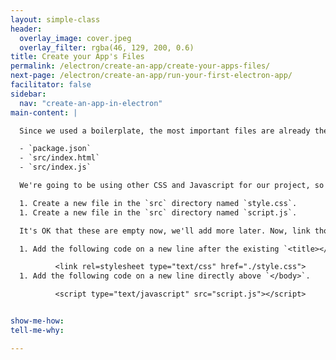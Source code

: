 ```yaml
---
layout: simple-class
header:
  overlay_image: cover.jpeg
  overlay_filter: rgba(46, 129, 200, 0.6)
title: Create your App's Files
permalink: /electron/create-an-app/create-your-apps-files/
next-page: /electron/create-an-app/run-your-first-electron-app/
facilitator: false
sidebar:
  nav: "create-an-app-in-electron"
main-content: |

  Since we used a boilerplate, the most important files are already there. These files are:

  - `package.json`
  - `src/index.html`
  - `src/index.js`

  We're going to be using other CSS and Javascript for our project, so let's add those files now.

  1. Create a new file in the `src` directory named `style.css`.
  1. Create a new file in the `src` directory named `script.js`.

  It's OK that these are empty now, we'll add more later. Now, link those files to the main `index.html` by adding the following lines of code to `index.html`:

  1. Add the following code on a new line after the existing `<title></title>` tags.

          <link rel=stylesheet type="text/css" href="./style.css">
  1. Add the following code on a new line directly above `</body>`.

          <script type="text/javascript" src="script.js"></script>


show-me-how:
tell-me-why:

---
```

